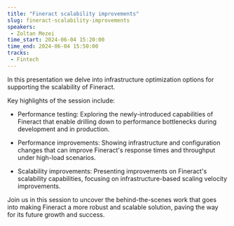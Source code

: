 ```yaml
---
title: "Fineract scalability improvements"
slug: fineract-scalability-improvements
speakers:
 - Zoltan Mezei
time_start: 2024-06-04 15:20:00
time_end: 2024-06-04 15:50:00
tracks:
 - Fintech
---
```


In this presentation we delve into infrastructure optimization options for supporting the scalability of Fineract.
 
 
 
 Key highlights of the session include:
 
 
 
 - Performance testing: Exploring the newly-introduced capabilities of Fineract that enable drilling down to performance bottlenecks during development and in production.
 
 
 
 - Performance improvements: Showing infrastructure and configuration changes that can improve Fineract's response times and throughput under high-load scenarios.
 
 
 
 - Scalability improvements: Presenting improvements on Fineract's scalability capabilities, focusing on infrastructure-based scaling velocity improvements.
 
 
 
 Join us in this session to uncover the behind-the-scenes work that goes into making Fineract a more robust and scalable solution, paving the way for its future growth and success.